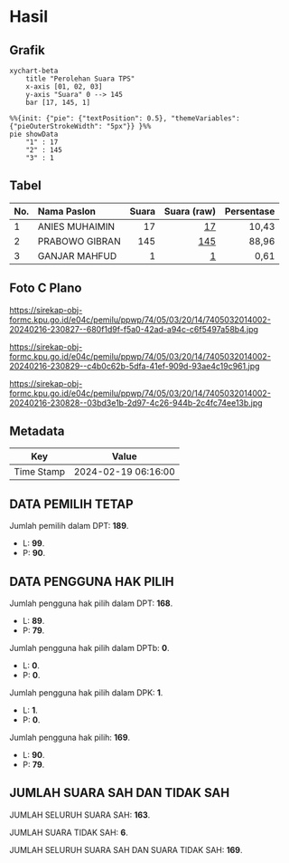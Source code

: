 # Hasil

## Grafik

```mermaid
xychart-beta
    title "Perolehan Suara TPS"
    x-axis [01, 02, 03]
    y-axis "Suara" 0 --> 145
    bar [17, 145, 1]
```

```mermaid
%%{init: {"pie": {"textPosition": 0.5}, "themeVariables": {"pieOuterStrokeWidth": "5px"}} }%%
pie showData
    "1" : 17
    "2" : 145
    "3" : 1
```

## Tabel

| No. | Nama Paslon    | Suara | Suara (raw) | Persentase |
|:--- |:-------------- | -----:| -----------:| ----------:|
| 1   | ANIES MUHAIMIN | 17    | [17][p-1]   | 10,43      |
| 2   | PRABOWO GIBRAN | 145   | [145][p-2]  | 88,96      |
| 3   | GANJAR MAHFUD  | 1     | [1][p-3]    | 0,61       |


[p-1]: https://github.com/gigit-pemilu/pemilu-2024-74-sulawesi-tenggara/blob/main/pilpres/hitung-suara/sub/74-sulawesi-tenggara/sub/05-konawe-selatan/sub/03-andoolo/sub/2014-lalobao/sub/002-tps/sub/paslon-1.txt
[p-2]: https://github.com/gigit-pemilu/pemilu-2024-74-sulawesi-tenggara/blob/main/pilpres/hitung-suara/sub/74-sulawesi-tenggara/sub/05-konawe-selatan/sub/03-andoolo/sub/2014-lalobao/sub/002-tps/sub/paslon-2.txt
[p-3]: https://github.com/gigit-pemilu/pemilu-2024-74-sulawesi-tenggara/blob/main/pilpres/hitung-suara/sub/74-sulawesi-tenggara/sub/05-konawe-selatan/sub/03-andoolo/sub/2014-lalobao/sub/002-tps/sub/paslon-3.txt

## Foto C Plano

https://sirekap-obj-formc.kpu.go.id/e04c/pemilu/ppwp/74/05/03/20/14/7405032014002-20240216-230827--680f1d9f-f5a0-42ad-a94c-c6f5497a58b4.jpg

https://sirekap-obj-formc.kpu.go.id/e04c/pemilu/ppwp/74/05/03/20/14/7405032014002-20240216-230829--c4b0c62b-5dfa-41ef-909d-93ae4c19c961.jpg

https://sirekap-obj-formc.kpu.go.id/e04c/pemilu/ppwp/74/05/03/20/14/7405032014002-20240216-230828--03bd3e1b-2d97-4c26-944b-2c4fc74ee13b.jpg


## Metadata

| Key        | Value               |
| ---------- | ------------------- |
| Time Stamp | 2024-02-19 06:16:00 |


## DATA PEMILIH TETAP

Jumlah pemilih dalam DPT: **189**.
 * L: **99**.
 * P: **90**.

## DATA PENGGUNA HAK PILIH

Jumlah pengguna hak pilih dalam DPT: **168**.
 * L: **89**.
 * P: **79**.

Jumlah pengguna hak pilih dalam DPTb: **0**.
 * L: **0**.
 * P: **0**.

Jumlah pengguna hak pilih dalam DPK: **1**.
 * L: **1**.
 * P: **0**.

Jumlah pengguna hak pilih: **169**.
 * L: **90**.
 * P: **79**.

## JUMLAH SUARA SAH DAN TIDAK SAH

JUMLAH SELURUH SUARA SAH: **163**.

JUMLAH SUARA TIDAK SAH: **6**.

JUMLAH SELURUH SUARA SAH DAN SUARA TIDAK SAH: **169**.


